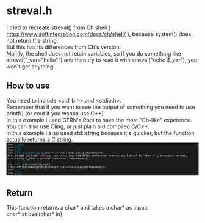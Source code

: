 # streval.h
I tried to recreate streval() from Ch shell ( https://www.softintegration.com/docs/ch/shell/ ), because system() does not return the string.<br/>
But this has its differences from Ch's version.<br/>
Mainly, the shell does not retain variables, so if you do something like streval("_var=\"hello\"") and then try to read it with streval("echo $_var"), you won't get anything.

## How to use
You need to include <stdlib.h> and <stdio.h>.<br/>
Remember that if you want to see the output of something you need to use printf() (or cout if you wanna use C++)<br/>
In this example i used CERN's Root to have the most "Ch-like" experence. You can also use Cling, or just plain old compiled C/C++.<br/>
In this example i also used std::string because it's quicker, but the function actually returns a C string.
![example](examples/root.png)

## Return
This function returns a char* and takes a char* as input:<br/>
char* streval(char* in)
